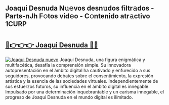 ## Joaqui Desnuda N𝚞𝚎vos desn𝚞dos filtr𝚊dos - Parts-nJh F𝚘tos vid𝚎o - C𝚘ntenido atr𝚊ctivo 1CURP

# <h2><a href="http://mb3spa.tromn.icu/?c=Joaqui+Desnuda">🔗👉👉👉 Joaqui Desnuda 🔗🔗</a></h2>

[![Joaqui Desnuda nuevo](https://i.imgur.com/pEAQMta.gif)](http://mb3spa.tromn.icu/?c=Joaqui+Desnuda)
Joaqui Desnuda, una figura enigmática y multifacética, desafía la comprensión simple. Su innovadora autopresentación en el ámbito digital ha cautivado y enfurecido a sus seguidores, provocando debates sobre el consentimiento, la expresión artística y la esencia de las sociedades virtuales. Independientemente de sus esfuerzos futuros, su influencia en el ámbito digital es innegable. Impulsado por una determinación inquebrantable y un carisma innegable, el progreso de Joaqui Desnuda en el mundo digital es ilimitado.
